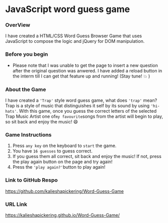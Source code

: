 # JavaScript word guess game

### OverView

I have created a HTML/CSS Word Guess Browser Game that uses JavaScript to compose the logic and jQuery for DOM manipulation.

### Before you begin

* Please note that I was unable to get the page to insert a new question after the original question was anwered. I have added a reload button in the interm till I can get that feature up and running! (Stay tune! :boom: )

### About the Game

I have created a `'Trap'` style word guess game, what does `'trap'` mean? Trap is a style of music that distinguishes it self by its sound by using `'hi-hats'`. With this game, once you guess the correct letters of the selected Trap Music Artist one of`my favourite`songs from the artist will begin to play, so sit back and enjoy the music! :smile:

### Game Instructions

1. Press `any key` on the keyboard to `start` the game.
2. You have `16 guesses` to guess correct.
3. If you guess them all correct, sit back and enjoy the music! If not, press the play again button on the page and try again!
4. Press the `'play again?'`button to play again!


### Link to GitHub Respo

https://github.com/kalieshapickering/Word-Guess-Game

### URL Link

https://kalieshapickering.github.io/Word-Guess-Game/